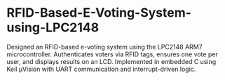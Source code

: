 # RFID-Based-E-Voting-System-using-LPC2148
Designed an RFID-based e-voting system using the LPC2148 ARM7 microcontroller. Authenticates voters via RFID tags, ensures one vote per user, and displays results on an LCD. Implemented in embedded C using Keil µVision with UART communication and interrupt-driven logic.
